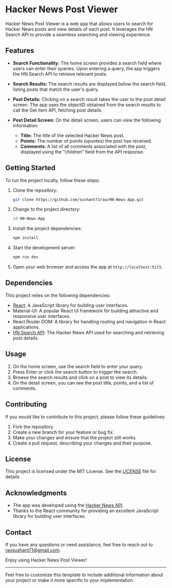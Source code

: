 # Hacker News Post Viewer

Hacker News Post Viewer is a web app that allows users to search for Hacker News posts and view details of each post. It leverages the HN Search API to provide a seamless searching and viewing experience.

## Features

- **Search Functionality:** The home screen provides a search field where users can enter their queries. Upon entering a query, the app triggers the HN Search API to retrieve relevant posts.

- **Search Results:** The search results are displayed below the search field, listing posts that match the user's query.

- **Post Details:** Clicking on a search result takes the user to the post detail screen. The app uses the objectID obtained from the search results to call the Get item API, fetching post details.

- **Post Detail Screen:** On the detail screen, users can view the following information:
  - **Title:** The title of the selected Hacker News post.
  - **Points:** The number of points (upvotes) the post has received.
  - **Comments:** A list of all comments associated with the post, displayed using the "children" field from the API response.

## Getting Started

To run the project locally, follow these steps:

1. Clone the repository:

   ```bash
   git clone https://github.com/sushant71rao/HN-News-App.git
   ```

2. Change to the project directory:

   ```bash
   cd HN-News-App
   ```

3. Install the project dependencies:

   ```bash
   npm install
   ```

4. Start the development server:

   ```bash
   npm run dev
   ```

5. Open your web browser and access the app at `http://localhost:5173`.

## Dependencies

This project relies on the following dependencies:

- [React](https://reactjs.org/): A JavaScript library for building user interfaces.
- Material-UI: A popular React UI framework for building attractive and responsive user interfaces.
- React Router DOM: A library for handling routing and navigation in React applications.
- [HN Search API](https://hn.algolia.com/api): The Hacker News API used for searching and retrieving post details.

## Usage

1. On the home screen, use the search field to enter your query.
2. Press Enter or click the search button to trigger the search.
3. Browse the search results and click on a post to view its details.
4. On the detail screen, you can see the post title, points, and a list of comments.

## Contributing

If you would like to contribute to this project, please follow these guidelines:

1. Fork the repository.
2. Create a new branch for your feature or bug fix.
3. Make your changes and ensure that the project still works.
4. Create a pull request, describing your changes and their purpose.

## License

This project is licensed under the MIT License. See the [LICENSE](LICENSE) file for details.

## Acknowledgments

- The app was developed using the [Hacker News API](https://hn.algolia.com/api).
- Thanks to the React community for providing an excellent JavaScript library for building user interfaces.

## Contact

If you have any questions or need assistance, feel free to reach out to raosushant71@gmail.com.

Enjoy using Hacker News Post Viewer!

---

Feel free to customize this template to include additional information about your project or make it more specific to your implementation.

